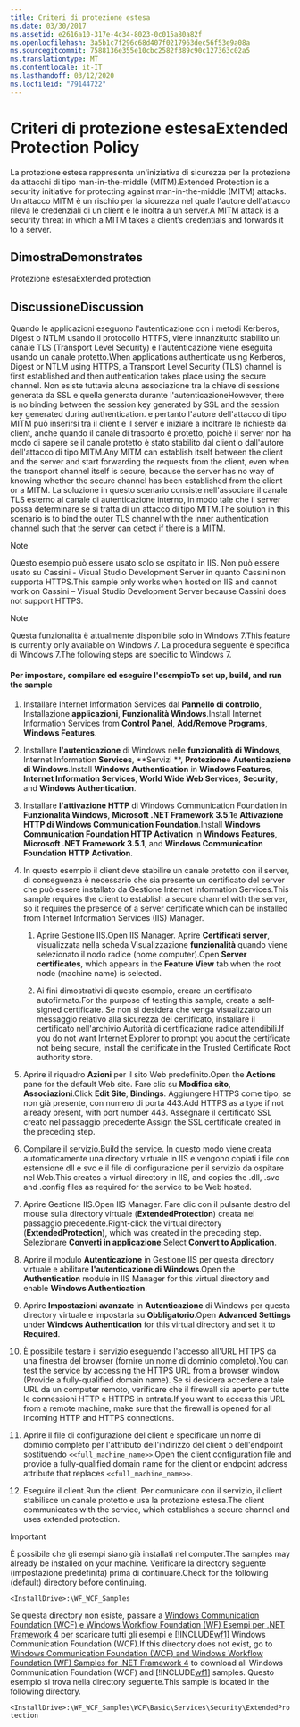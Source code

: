 ```yaml
---
title: Criteri di protezione estesa
ms.date: 03/30/2017
ms.assetid: e2616a10-317e-4c34-8023-0c015a80a82f
ms.openlocfilehash: 3a5b1c7f296c68d407f0217963dec56f53e9a08a
ms.sourcegitcommit: 7588136e355e10cbc2582f389c90c127363c02a5
ms.translationtype: MT
ms.contentlocale: it-IT
ms.lasthandoff: 03/12/2020
ms.locfileid: "79144722"
---
```

# <a name="extended-protection-policy"></a><span data-ttu-id="5992f-102">Criteri di protezione estesa</span><span class="sxs-lookup"><span data-stu-id="5992f-102">Extended Protection Policy</span></span>
<span data-ttu-id="5992f-103">La protezione estesa rappresenta un'iniziativa di sicurezza per la protezione da attacchi di tipo man-in-the-middle (MITM).</span><span class="sxs-lookup"><span data-stu-id="5992f-103">Extended Protection is a security initiative for protecting against man-in-the-middle (MITM) attacks.</span></span> <span data-ttu-id="5992f-104">Un attacco MITM è un rischio per la sicurezza nel quale l'autore dell'attacco rileva le credenziali di un client e le inoltra a un server.</span><span class="sxs-lookup"><span data-stu-id="5992f-104">A MITM attack is a security threat in which a MITM takes a client’s credentials and forwards it to a server.</span></span>  
  
## <a name="demonstrates"></a><span data-ttu-id="5992f-105">Dimostra</span><span class="sxs-lookup"><span data-stu-id="5992f-105">Demonstrates</span></span>  
 <span data-ttu-id="5992f-106">Protezione estesa</span><span class="sxs-lookup"><span data-stu-id="5992f-106">Extended protection</span></span>  
  
## <a name="discussion"></a><span data-ttu-id="5992f-107">Discussione</span><span class="sxs-lookup"><span data-stu-id="5992f-107">Discussion</span></span>  
 <span data-ttu-id="5992f-108">Quando le applicazioni eseguono l'autenticazione con i metodi Kerberos, Digest o NTLM usando il protocollo HTTPS, viene innanzitutto stabilito un canale TLS (Transport Level Security) e l'autenticazione viene eseguita usando un canale protetto.</span><span class="sxs-lookup"><span data-stu-id="5992f-108">When applications authenticate using Kerberos, Digest or NTLM using HTTPS, a Transport Level Security (TLS) channel is first established and then authentication takes place using the secure channel.</span></span> <span data-ttu-id="5992f-109">Non esiste tuttavia alcuna associazione tra la chiave di sessione generata da SSL e quella generata durante l'autenticazione</span><span class="sxs-lookup"><span data-stu-id="5992f-109">However, there is no binding between the session key generated by SSL and the session key generated during authentication.</span></span> <span data-ttu-id="5992f-110">e pertanto l'autore dell'attacco di tipo MITM può inserirsi tra il client e il server e iniziare a inoltrare le richieste dal client, anche quando il canale di trasporto è protetto, poiché il server non ha modo di sapere se il canale protetto è stato stabilito dal client o dall'autore dell'attacco di tipo MITM.</span><span class="sxs-lookup"><span data-stu-id="5992f-110">Any MITM can establish itself between the client and the server and start forwarding the requests from the client, even when the transport channel itself is secure, because the server has no way of knowing whether the secure channel has been established from the client or a MITM.</span></span> <span data-ttu-id="5992f-111">La soluzione in questo scenario consiste nell'associare il canale TLS esterno al canale di autenticazione interno, in modo tale che il server possa determinare se si tratta di un attacco di tipo MITM.</span><span class="sxs-lookup"><span data-stu-id="5992f-111">The solution in this scenario is to bind the outer TLS channel with the inner authentication channel such that the server can detect if there is a MITM.</span></span>  
  
> [!NOTE]
> <span data-ttu-id="5992f-112">Questo esempio può essere usato solo se ospitato in IIS. Non può essere usato su Cassini - Visual Studio Development Server in quanto Cassini non supporta HTTPS.</span><span class="sxs-lookup"><span data-stu-id="5992f-112">This sample only works when hosted on IIS and cannot work on Cassini – Visual Studio Development Server because Cassini does not support HTTPS.</span></span>  
  
> [!NOTE]
> <span data-ttu-id="5992f-113">Questa funzionalità è attualmente disponibile solo in Windows 7.</span><span class="sxs-lookup"><span data-stu-id="5992f-113">This feature is currently only available on Windows 7.</span></span> <span data-ttu-id="5992f-114">La procedura seguente è specifica di Windows 7.</span><span class="sxs-lookup"><span data-stu-id="5992f-114">The following steps are specific to Windows 7.</span></span>  
  
#### <a name="to-set-up-build-and-run-the-sample"></a><span data-ttu-id="5992f-115">Per impostare, compilare ed eseguire l'esempio</span><span class="sxs-lookup"><span data-stu-id="5992f-115">To set up, build, and run the sample</span></span>  
  
1. <span data-ttu-id="5992f-116">Installare Internet Information Services dal **Pannello di controllo**, Installazione **applicazioni**, **Funzionalità Windows**.</span><span class="sxs-lookup"><span data-stu-id="5992f-116">Install Internet Information Services from **Control Panel**, **Add/Remove Programs**, **Windows Features**.</span></span>  
  
2. <span data-ttu-id="5992f-117">Installare **l'autenticazione** di Windows nelle **funzionalità di Windows**, Internet Information **Services**, \*\*Servizi \*\*, **Protezione**e **Autenticazione di Windows**.</span><span class="sxs-lookup"><span data-stu-id="5992f-117">Install **Windows Authentication** in **Windows Features**, **Internet Information Services**, **World Wide Web Services**, **Security**, and **Windows Authentication**.</span></span>  
  
3. <span data-ttu-id="5992f-118">Installare **l'attivazione HTTP** di Windows Communication Foundation in **Funzionalità Windows**, **Microsoft .NET Framework 3.5.1**e **Attivazione HTTP di Windows Communication Foundation**.</span><span class="sxs-lookup"><span data-stu-id="5992f-118">Install **Windows Communication Foundation HTTP Activation** in **Windows Features**, **Microsoft .NET Framework 3.5.1**, and **Windows Communication Foundation HTTP Activation**.</span></span>  
  
4. <span data-ttu-id="5992f-119">In questo esempio il client deve stabilire un canale protetto con il server, di conseguenza è necessario che sia presente un certificato del server che può essere installato da Gestione Internet Information Services.</span><span class="sxs-lookup"><span data-stu-id="5992f-119">This sample requires the client to establish a secure channel with the server, so it requires the presence of a server certificate which can be installed from Internet Information Services (IIS) Manager.</span></span>  
  
    1. <span data-ttu-id="5992f-120">Aprire Gestione IIS.</span><span class="sxs-lookup"><span data-stu-id="5992f-120">Open IIS Manager.</span></span> <span data-ttu-id="5992f-121">Aprire **Certificati server**, visualizzata nella scheda Visualizzazione **funzionalità** quando viene selezionato il nodo radice (nome computer).</span><span class="sxs-lookup"><span data-stu-id="5992f-121">Open **Server certificates**, which appears in the **Feature View** tab when the root node (machine name) is selected.</span></span>  
  
    2. <span data-ttu-id="5992f-122">Ai fini dimostrativi di questo esempio, creare un certificato autofirmato.</span><span class="sxs-lookup"><span data-stu-id="5992f-122">For the purpose of testing this sample, create a self-signed certificate.</span></span> <span data-ttu-id="5992f-123">Se non si desidera che venga visualizzato un messaggio relativo alla sicurezza del certificato, installare il certificato nell'archivio Autorità di certificazione radice attendibili.</span><span class="sxs-lookup"><span data-stu-id="5992f-123">If you do not want Internet Explorer to prompt you about the certificate not being secure, install the certificate in the Trusted Certificate Root authority store.</span></span>  
  
5. <span data-ttu-id="5992f-124">Aprire il riquadro **Azioni** per il sito Web predefinito.</span><span class="sxs-lookup"><span data-stu-id="5992f-124">Open the **Actions** pane for the default Web site.</span></span> <span data-ttu-id="5992f-125">Fare clic su **Modifica sito**, **Associazioni**.</span><span class="sxs-lookup"><span data-stu-id="5992f-125">Click **Edit Site**, **Bindings**.</span></span> <span data-ttu-id="5992f-126">Aggiungere HTTPS come tipo, se non già presente, con numero di porta 443.</span><span class="sxs-lookup"><span data-stu-id="5992f-126">Add HTTPS as a type if not already present, with port number 443.</span></span> <span data-ttu-id="5992f-127">Assegnare il certificato SSL creato nel passaggio precedente.</span><span class="sxs-lookup"><span data-stu-id="5992f-127">Assign the SSL certificate created in the preceding step.</span></span>  
  
6. <span data-ttu-id="5992f-128">Compilare il servizio.</span><span class="sxs-lookup"><span data-stu-id="5992f-128">Build the service.</span></span> <span data-ttu-id="5992f-129">In questo modo viene creata automaticamente una directory virtuale in IIS e vengono copiati i file con estensione dll e svc e il file di configurazione per il servizio da ospitare nel Web.</span><span class="sxs-lookup"><span data-stu-id="5992f-129">This creates a virtual directory in IIS, and copies the .dll, .svc and .config files as required for the service to be Web hosted.</span></span>  
  
7. <span data-ttu-id="5992f-130">Aprire Gestione IIS.</span><span class="sxs-lookup"><span data-stu-id="5992f-130">Open IIS Manager.</span></span> <span data-ttu-id="5992f-131">Fare clic con il pulsante destro del mouse sulla directory virtuale (**ExtendedProtection**) creata nel passaggio precedente.</span><span class="sxs-lookup"><span data-stu-id="5992f-131">Right-click the virtual directory (**ExtendedProtection**), which was created in the preceding step.</span></span> <span data-ttu-id="5992f-132">Selezionare **Converti in applicazione**.</span><span class="sxs-lookup"><span data-stu-id="5992f-132">Select **Convert to Application**.</span></span>  
  
8. <span data-ttu-id="5992f-133">Aprire il modulo **Autenticazione** in Gestione IIS per questa directory virtuale e abilitare **l'autenticazione di Windows**.</span><span class="sxs-lookup"><span data-stu-id="5992f-133">Open the **Authentication** module in IIS Manager for this virtual directory and enable **Windows Authentication**.</span></span>  
  
9. <span data-ttu-id="5992f-134">Aprire **Impostazioni avanzate** in **Autenticazione** di Windows per questa directory virtuale e impostarla su **Obbligatorio**.</span><span class="sxs-lookup"><span data-stu-id="5992f-134">Open **Advanced Settings** under **Windows Authentication** for this virtual directory and set it to **Required**.</span></span>  
  
10. <span data-ttu-id="5992f-135">È possibile testare il servizio eseguendo l'accesso all'URL HTTPS da una finestra del browser (fornire un nome di dominio completo).</span><span class="sxs-lookup"><span data-stu-id="5992f-135">You can test the service by accessing the HTTPS URL from a browser window (Provide a fully-qualified domain name).</span></span> <span data-ttu-id="5992f-136">Se si desidera accedere a tale URL da un computer remoto, verificare che il firewall sia aperto per tutte le connessioni HTTP e HTTPS in entrata.</span><span class="sxs-lookup"><span data-stu-id="5992f-136">If you want to access this URL from a remote machine, make sure that the firewall is opened for all incoming HTTP and HTTPS connections.</span></span>  
  
11. <span data-ttu-id="5992f-137">Aprire il file di configurazione del client e specificare un nome di dominio completo per l'attributo dell'indirizzo del client o dell'endpoint sostituendo `<<full_machine_name>>`.</span><span class="sxs-lookup"><span data-stu-id="5992f-137">Open the client configuration file and provide a fully-qualified domain name for the client or endpoint address attribute that replaces `<<full_machine_name>>`.</span></span>  
  
12. <span data-ttu-id="5992f-138">Eseguire il client.</span><span class="sxs-lookup"><span data-stu-id="5992f-138">Run the client.</span></span> <span data-ttu-id="5992f-139">Per comunicare con il servizio, il client stabilisce un canale protetto e usa la protezione estesa.</span><span class="sxs-lookup"><span data-stu-id="5992f-139">The client communicates with the service, which establishes a secure channel and uses extended protection.</span></span>  
  
> [!IMPORTANT]
> <span data-ttu-id="5992f-140">È possibile che gli esempi siano già installati nel computer.</span><span class="sxs-lookup"><span data-stu-id="5992f-140">The samples may already be installed on your machine.</span></span> <span data-ttu-id="5992f-141">Verificare la directory seguente (impostazione predefinita) prima di continuare.</span><span class="sxs-lookup"><span data-stu-id="5992f-141">Check for the following (default) directory before continuing.</span></span>  
>
> `<InstallDrive>:\WF_WCF_Samples`  
>
> <span data-ttu-id="5992f-142">Se questa directory non esiste, passare a [Windows Communication Foundation (WCF) e Windows Workflow Foundation (WF) Esempi per .NET Framework 4](https://www.microsoft.com/download/details.aspx?id=21459) per scaricare tutti gli esempi e [!INCLUDE[wf1](../../../../includes/wf1-md.md)] Windows Communication Foundation (WCF).</span><span class="sxs-lookup"><span data-stu-id="5992f-142">If this directory does not exist, go to [Windows Communication Foundation (WCF) and Windows Workflow Foundation (WF) Samples for .NET Framework 4](https://www.microsoft.com/download/details.aspx?id=21459) to download all Windows Communication Foundation (WCF) and [!INCLUDE[wf1](../../../../includes/wf1-md.md)] samples.</span></span> <span data-ttu-id="5992f-143">Questo esempio si trova nella directory seguente.</span><span class="sxs-lookup"><span data-stu-id="5992f-143">This sample is located in the following directory.</span></span>  
>
> `<InstallDrive>:\WF_WCF_Samples\WCF\Basic\Services\Security\ExtendedProtection`
